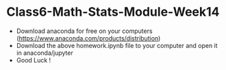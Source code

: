 # Class6-Math-Stats-Module-Week14

* Download anaconda for free on your computers (https://www.anaconda.com/products/distribution)
* Download the above homework.ipynb file to your computer and open it in anaconda/jupyter
* Good Luck !
